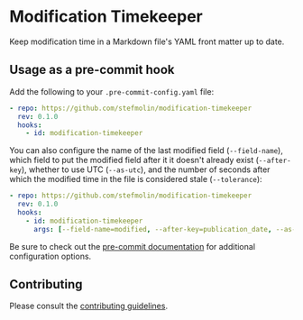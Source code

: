 # Modification Timekeeper
Keep modification time in a Markdown file's YAML front matter up to date.

## Usage as a pre-commit hook

Add the following to your `.pre-commit-config.yaml` file:

```yaml
- repo: https://github.com/stefmolin/modification-timekeeper
  rev: 0.1.0
  hooks:
    - id: modification-timekeeper
```

You can also configure the name of the last modified field (`--field-name`), which field to put the modified field after it it doesn't already exist (`--after-key`), whether to use UTC (`--as-utc`), and the number of seconds after which the modified time in the file is considered stale (`--tolerance`):

```yaml
- repo: https://github.com/stefmolin/modification-timekeeper
  rev: 0.1.0
  hooks:
    - id: modification-timekeeper
      args: [--field-name=modified, --after-key=publication_date, --as-utc, --tolerance=30]
```

Be sure to check out the [pre-commit documentation](https://pre-commit.com/#pre-commit-configyaml---hooks) for additional configuration options.

## Contributing

Please consult the [contributing guidelines](https://github.com/stefmolin/modification-timekeeper/blob/main/CONTRIBUTING.md).
